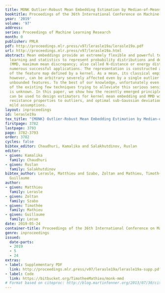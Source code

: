 ```yaml
---
title: MONK Outlier-Robust Mean Embedding Estimation by Median-of-Means
booktitle: Proceedings of the 36th International Conference on Machine Learning
year: '2019'
volume: '97'
address: 
series: Proceedings of Machine Learning Research
month: 0
publisher: PMLR
pdf: http://proceedings.mlr.press/v97/lerasle19a/lerasle19a.pdf
url: http://proceedings.mlr.press/v97/lerasle19a.html
abstract: Mean embeddings provide an extremely flexible and powerful tool in machine
  learning and statistics to represent probability distributions and define a semi-metric
  (MMD, maximum mean discrepancy; also called N-distance or energy distance), with
  numerous successful applications. The representation is constructed as the expectation
  of the feature map defined by a kernel. As a mean, its classical empirical estimator,
  however, can be arbitrary severely affected even by a single outlier in case of
  unbounded features. To the best of our knowledge, unfortunately even the consistency
  of the existing few techniques trying to alleviate this serious sensitivity bottleneck
  is unknown. In this paper, we show how the recently emerged principle of median-of-means
  can be used to design estimators for kernel mean embedding and MMD with excessive
  resistance properties to outliers, and optimal sub-Gaussian deviation bounds under
  mild assumptions.
layout: inproceedings
id: lerasle19a
tex_title: "{MONK} Outlier-Robust Mean Embedding Estimation by Median-of-Means"
firstpage: 3782
lastpage: 3793
page: 3782-3793
order: 3782
cycles: false
bibtex_editor: Chaudhuri, Kamalika and Salakhutdinov, Ruslan
editor:
- given: Kamalika
  family: Chaudhuri
- given: Ruslan
  family: Salakhutdinov
bibtex_author: Lerasle, Matthieu and Szabo, Zoltan and Mathieu, Timoth{\'e}e and Lecue,
  Guillaume
author:
- given: Matthieu
  family: Lerasle
- given: Zoltan
  family: Szabo
- given: Timothée
  family: Mathieu
- given: Guillaume
  family: Lecue
date: 2019-05-24
container-title: Proceedings of the 36th International Conference on Machine Learning
genre: inproceedings
issued:
  date-parts:
  - 2019
  - 5
  - 24
extras:
- label: Supplementary PDF
  link: http://proceedings.mlr.press/v97/lerasle19a/lerasle19a-supp.pdf
- label: Code
  link: https://bitbucket.org/TimotheeMathieu/monk-mmd
# Format based on citeproc: http://blog.martinfenner.org/2013/07/30/citeproc-yaml-for-bibliographies/
---
```

